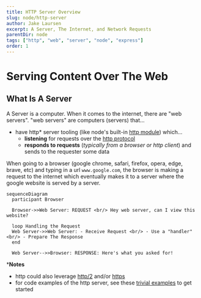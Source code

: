 ```yaml
---
title: HTTP Server Overview
slug: node/http-server
author: Jake Laursen
excerpt: A Server, The Internet, and Network Requests
parentDir: node
tags: ["http", "web", "server", "node", "express"]
order: 1
---
```


# Serving Content Over The Web

## What Is A Server
A Server is a computer. When it comes to the internet, there are "web servers". "web servers" are computers (servers) that...
- have http* server tooling (like node's built-in [http module](https://nodejs.org/dist/latest-v18.x/docs/api/http.html)) which...
  - **listening** for requests over the [http protocol](https://developer.mozilla.org/en-US/docs/Web/HTTP/Overview)
  - **responds to requests** (_typically from a browser or http client_) and sends to the requester some data

When going to a browser (google chrome, safari, firefox, opera, edge, brave, etc) and typing in a url `www.google.com`, the browser is making a request to the internet which eventually makes it to a server where the google website is served by a server.  

```mermaid
sequenceDiagram
  participant Browser

  Browser->>Web Server: REQUEST <br/> Hey web server, can I view this website?

  loop Handling the Request
  Web Server->>Web Server: - Receive Request <br/> - Use a "handler" <br/> - Prepare The Response
  end

  Web Server-->>Browser: RESPONSE: Here's what you asked for!
```

***Notes**
- http could also leverage [http/2](https://nodejs.org/dist/latest-v18.x/docs/api/http2.html) and/or [https](https://nodejs.org/dist/latest-v18.x/docs/api/https.html)
- for code examples of the http server, see these [trivial examples](/node/http-server/trivial-servers/) to get started  
